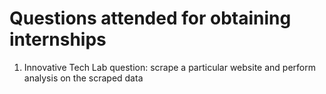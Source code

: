 # Questions attended for obtaining internships
1. Innovative Tech Lab
    question: scrape a particular website and perform analysis on the scraped data
